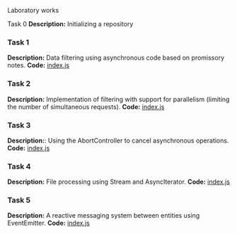 Laboratory works

Task 0
**Description:** Initializing a repository

### Task 1
**Description:** Data filtering using asynchronous code based on promissory notes.
**Code:** [index.js](./Task_1/index.js)

### Task 2
**Description:** Implementation of filtering with support for parallelism (limiting the number of simultaneous requests).
**Code:** [index.js](./Task_2/index.js)

### Task 3
**Description:**: Using the AbortController to cancel asynchronous operations.
**Code:** [index.js](./Task_3/index.js)

### Task 4
**Description:** File processing using Stream and AsyncIterator.
**Code:** [index.js](./Task_4/index.js)

### Task 5
**Description:** A reactive messaging system between entities using EventEmitter.
**Code:** [index.js](./Task_5/index.js)
